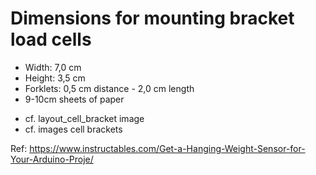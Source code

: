 # Dimensions for mounting bracket load cells

- Width: 7,0 cm
- Height: 3,5 cm
- Forklets: 0,5 cm distance - 2,0 cm length
- 9-10cm sheets of paper

* cf. layout_cell_bracket image
* cf. images cell brackets 

Ref: https://www.instructables.com/Get-a-Hanging-Weight-Sensor-for-Your-Arduino-Proje/
